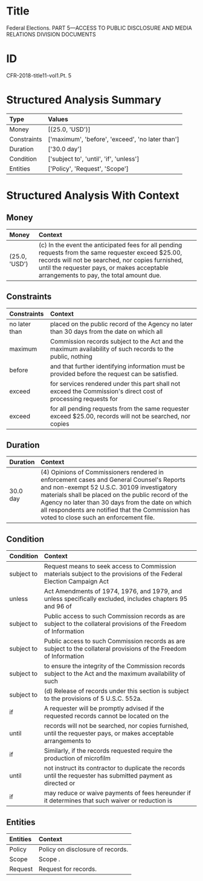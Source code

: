 # Title

 Federal Elections. PART 5—ACCESS TO PUBLIC DISCLOSURE AND MEDIA RELATIONS DIVISION DOCUMENTS


# ID

 CFR-2018-title11-vol1.Pt. 5


# Structured Analysis Summary

| Type        | Values                                           |
|:------------|:-------------------------------------------------|
| Money       | [(25.0, 'USD')]                                  |
| Constraints | ['maximum', 'before', 'exceed', 'no later than'] |
| Duration    | ['30.0 day']                                     |
| Condition   | ['subject to', 'until', 'if', 'unless']          |
| Entities    | ['Policy', 'Request', 'Scope']                   |


# Structured Analysis With Context

 


## Money

| Money         | Context                                                                                                                                                                                                                                            |
|:--------------|:---------------------------------------------------------------------------------------------------------------------------------------------------------------------------------------------------------------------------------------------------|
| (25.0, 'USD') | (c) In the event the anticipated fees for all pending requests from the same requester exceed $25.00, records will not be searched, nor copies furnished, until the requester pays, or makes acceptable arrangements to pay, the total amount due. |


## Constraints

| Constraints   | Context                                                                                                        |
|:--------------|:---------------------------------------------------------------------------------------------------------------|
| no later than | placed on the public record of the Agency no later than 30 days from the date on which all                     |
| maximum       | Commission records subject to the Act and the maximum availability of such records to the public, nothing      |
| before        | and that further identifying information must be provided before  the request can be satisfied.                |
| exceed        | for services rendered under this part shall not exceed the Commission's direct cost of processing requests for |
| exceed        | for all pending requests from the same requester exceed $25.00, records will not be searched, nor copies       |


## Duration

| Duration   | Context                                                                                                                                                                                                                                                                                                                                        |
|:-----------|:-----------------------------------------------------------------------------------------------------------------------------------------------------------------------------------------------------------------------------------------------------------------------------------------------------------------------------------------------|
| 30.0 day   | (4) Opinions of Commissioners rendered in enforcement cases and General Counsel's Reports and non-exempt 52 U.S.C. 30109 investigatory materials shall be placed on the public record of the Agency no later than 30 days from the date on which all respondents are notified that the Commission has voted to close such an enforcement file. |


## Condition

| Condition   | Context                                                                                                             |
|:------------|:--------------------------------------------------------------------------------------------------------------------|
| subject to  | Request means to seek access to Commission materials subject to the provisions of the Federal Election Campaign Act |
| unless      | Act Amendments of 1974, 1976, and 1979, and unless specifically excluded, includes chapters 95 and 96 of            |
| subject to  | Public access to such Commission records as are subject to the collateral provisions of the Freedom of Information  |
| subject to  | Public access to such Commission records as are subject to the collateral provisions of the Freedom of Information  |
| subject to  | to ensure the integrity of the Commission records subject to the Act and the maximum availability of such           |
| subject to  | (d) Release of records under this section is  subject to  the provisions of 5 U.S.C. 552a.                          |
| if          | A requester will be promptly advised  if the requested records cannot be located on the                             |
| until       | records will not be searched, nor copies furnished, until the requester pays, or makes acceptable arrangements to   |
| if          | Similarly,  if the records requested require the production of microfilm                                            |
| until       | not instruct its contractor to duplicate the records until the requester has submitted payment as directed or       |
| if          | may reduce or waive payments of fees hereunder if it determines that such waiver or reduction is                    |


## Entities

| Entities   | Context                           |
|:-----------|:----------------------------------|
| Policy     | Policy  on disclosure of records. |
| Scope      | Scope .                           |
| Request    | Request  for records.             |


